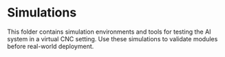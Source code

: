 # Simulations

This folder contains simulation environments and tools for testing the AI system in a virtual CNC setting. Use these simulations to validate modules before real-world deployment. 